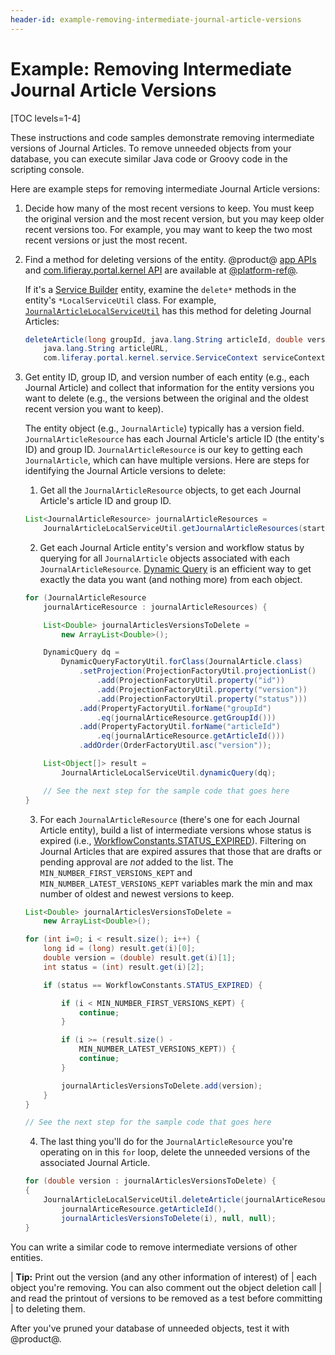 ```yaml
---
header-id: example-removing-intermediate-journal-article-versions
---
```


# Example: Removing Intermediate Journal Article Versions

[TOC levels=1-4]

These instructions and code samples demonstrate removing intermediate versions
of Journal Articles. To remove unneeded objects from your database, you can execute similar Java code or Groovy code in the scripting console. 

Here are example steps for removing intermediate Journal Article versions: 

1.  Decide how many of the most recent versions to keep. You must keep the 
    original version and the most recent version, but you may keep older recent
    versions too. For example, you may want to keep the two most recent versions
    or just the most recent. 

2.  Find a method for deleting versions of the entity. @product@ [app 
    APIs](@app-ref@/apps/) and [com.lifieray.portal.kernel
    API](@platform-ref@/7.2-latest/javadocs/portal-kernel/) are available at
    [@platform-ref@](@platform-ref@).

    If it's a [Service
    Builder](/docs/7-2/appdev/-/knowledge_base/a/service-builder) entity,
    examine the `delete*` methods in the entity's `*LocalServiceUtil` class. For
    example,
    [`JournalArticleLocalServiceUtil`](@app-ref@/apps/web-experience/latest/javadocs/com/liferay/journal/service/JournalArticleLocalServiceUtil.html#deleteArticle-long-java.lang.String-double-java.lang.String-com.liferay.portal.kernel.service.ServiceContext-)
    has this method for deleting Journal Articles:

    ```java
    deleteArticle(long groupId, java.lang.String articleId, double version, 
        java.lang.String articleURL, 
        com.liferay.portal.kernel.service.ServiceContext serviceContext)
    ```

3.  Get entity ID, group ID, and version number of each entity (e.g., each 
    Journal Article) and collect that information for the entity versions you
    want to delete (e.g., the versions between the original and the oldest
    recent version you want to keep). 

    The entity object (e.g., `JournalArticle`) typically has a version field.
    `JournalArticleResource` has each Journal Article's article ID (the entity's
    ID) and group ID. `JournalArticleResource` is our key to getting each
    `JournalArticle`, which can have multiple versions. Here are steps for
    identifying the Journal Article versions to delete:

    1.  Get all the `JournalArticleResource` objects, to get each Journal 
        Article's article ID and group ID. 

    ```java
    List<JournalArticleResource> journalArticleResources = 
        JournalArticleLocalServiceUtil.getJournalArticleResources(start, end);
    ```

    2.  Get each Journal Article entity's version and workflow status by 
        querying  for all `JournalArticle` objects associated with each
        `JournalArticleResource`. [Dynamic
        Query](/docs/7-2/appdev/-/knowledge_base/a/dynamic-query) is an
        efficient way to get exactly the data you want (and nothing more) from
        each object. 

    ```java 
	for (JournalArticleResource
		journalArticeResource : journalArticleResources) {

		List<Double> journalArticlesVersionsToDelete =
			new ArrayList<Double>();

        DynamicQuery dq =
            DynamicQueryFactoryUtil.forClass(JournalArticle.class)
                .setProjection(ProjectionFactoryUtil.projectionList()
                    .add(ProjectionFactoryUtil.property("id"))
                    .add(ProjectionFactoryUtil.property("version"))
                    .add(ProjectionFactoryUtil.property("status")))
                .add(PropertyFactoryUtil.forName("groupId")
                    .eq(journalArticeResource.getGroupId()))
                .add(PropertyFactoryUtil.forName("articleId")
                    .eq(journalArticeResource.getArticleId()))
                .addOrder(OrderFactoryUtil.asc("version"));

        List<Object[]> result =
            JournalArticleLocalServiceUtil.dynamicQuery(dq);

        // See the next step for the sample code that goes here
    }
    ```

    3.  For each `JournalArticleResource` (there's one for each Journal Article 
        entity), build a list of intermediate versions whose status is expired
        (i.e.,
        [WorkflowConstants.STATUS_EXPIRED](@platform-ref@/7.2-latest/javadocs/portal-kernel/com/liferay/portal/kernel/workflow/WorkflowConstants.html)).
        Filtering on Journal Articles that are expired assures that those that
        are drafts or pending approval are *not* added to the list. The
        `MIN_NUMBER_FIRST_VERSIONS_KEPT` and `MIN_NUMBER_LATEST_VERSIONS_KEPT`
        variables mark the min and max number of oldest and newest versions to
        keep. 

    ```java 
    List<Double> journalArticlesVersionsToDelete =
		new ArrayList<Double>();

	for (int i=0; i < result.size(); i++) {
		long id = (long) result.get(i)[0];
		double version = (double) result.get(i)[1];
		int status = (int) result.get(i)[2];

		if (status == WorkflowConstants.STATUS_EXPIRED) {

			if (i < MIN_NUMBER_FIRST_VERSIONS_KEPT) {
				continue;
			}

			if (i >= (result.size() -
				MIN_NUMBER_LATEST_VERSIONS_KEPT)) {
				continue;
			}

			journalArticlesVersionsToDelete.add(version);
		}
	}

    // See the next step for the sample code that goes here
    ```

    4.  The last thing you'll do for the `JournalArticleResource` you're 
        operating on in this `for` loop, delete the unneeded versions of the
        associated Journal Article. 

    ```java
    for (double version : journalArticlesVersionsToDelete) {
    {
        JournalArticleLocalServiceUtil.deleteArticle(journalArticeResource.getGroupId(),
            journalArticeResource.getArticleId(), 
            journalArticlesVersionsToDelete(i), null, null);
    }
    ```

You can write a similar code to remove intermediate versions of other entities. 

| **Tip:** Print out the version (and any other information of interest) of 
| each object you're removing. You can also comment out the object deletion call
| and read the printout of versions to be removed as a test before committing
| to deleting them. 

After you've pruned your database of unneeded objects, test it with @product@. 

